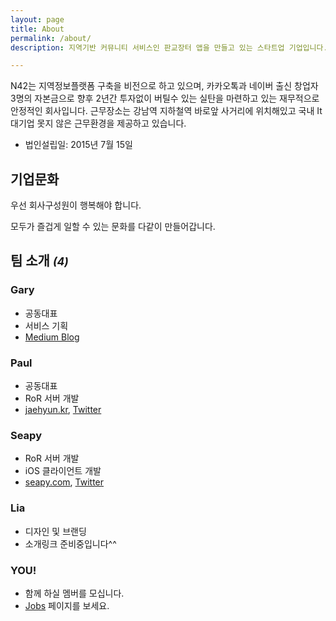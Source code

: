```yaml
---
layout: page
title: About
permalink: /about/
description: 지역기반 커뮤니티 서비스인 판교장터 앱을 만들고 있는 스타트업 기업입니다. 저희튼 팀 구성원이 즐겁게 일할 수 있는 기업문화를 중요하게 생각하고 있습니다.

---
```


N42는 지역정보플랫폼 구축을 비전으로 하고 있으며, 카카오톡과 네이버 출신 창업자 3명의 자본금으로 향후 2년간 투자없이 버틸수 있는 실탄을 마련하고 있는 재무적으로 안정적인 회사입니다. 
근무장소는 강남역 지하철역 바로앞 사거리에 위치해있고 국내 It 대기업 못지 않은 근무환경을 제공하고 있습니다. 

- 법인설립일: 2015년 7월 15일

## 기업문화
우선 회사구성원이 행복해야 합니다.

모두가 즐겁게 일할 수 있는 문화를 다같이 만들어갑니다.

## 팀 소개 *<small>(4)</small>*

### Gary
- 공동대표
- 서비스 기획
- [Medium Blog](https://medium.com/@yongal4783)

### Paul
- 공동대표
- RoR 서버 개발
- [jaehyun.kr](http://jaehyun.kr/), [Twitter](https://twitter.com/jaehyun)

### Seapy
- RoR 서버 개발
- iOS 클라이언트 개발
- [seapy.com](http://seapy.com/), [Twitter](https://twitter.com/seapy)

### Lia
- 디자인 및 브랜딩
- 소개링크 준비중입니다^^

### YOU!
- 함께 하실 멤버를 모십니다.
- [Jobs](/jobs) 페이지를 보세요.